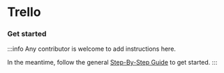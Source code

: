 # Trello

### Get started

:::info
Any contributor is welcome to add instructions here. 

In the meantime, follow the general [Step-By-Step Guide](../reference/guide.md) to get started. 
:::